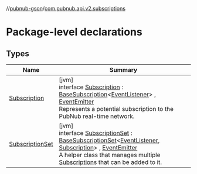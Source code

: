 //[pubnub-gson](../../index.md)/[com.pubnub.api.v2.subscriptions](index.md)

# Package-level declarations

## Types

| Name | Summary |
|---|---|
| [Subscription](-subscription/index.md) | [jvm]<br>interface [Subscription](-subscription/index.md) : [BaseSubscription](../../../pubnub-gson/com.pubnub.api.v2.subscriptions/-base-subscription/index.md)&lt;[EventListener](../com.pubnub.api.v2.callbacks/-event-listener/index.md)&gt; , [EventEmitter](../com.pubnub.api.v2.callbacks/-event-emitter/index.md)<br>Represents a potential subscription to the PubNub real-time network. |
| [SubscriptionSet](-subscription-set/index.md) | [jvm]<br>interface [SubscriptionSet](-subscription-set/index.md) : [BaseSubscriptionSet](../../../pubnub-gson/com.pubnub.api.v2.subscriptions/-base-subscription-set/index.md)&lt;[EventListener](../com.pubnub.api.v2.callbacks/-event-listener/index.md), [Subscription](-subscription/index.md)&gt; , [EventEmitter](../com.pubnub.api.v2.callbacks/-event-emitter/index.md)<br>A helper class that manages multiple [Subscription](-subscription/index.md)s that can be added to it. |
